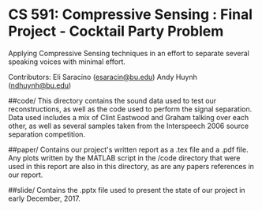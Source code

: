 # CS 591: Compressive Sensing : Final Project - Cocktail Party Problem
Applying Compressive Sensing techniques in an effort to separate several speaking voices with minimal effort.

Contributors:
Eli Saracino (esaracin@bu.edu)
Andy Huynh (ndhuynh@bu.edu)

##code/
This directory contains the sound data used to test our reconstructions, as well as the code used to perform the signal separation. Data used
includes a mix of Clint Eastwood and Graham talking over each other, as well as several samples taken from the Interspeech 2006 source separation
competition.

##paper/
Contains our project's written report as a .tex file and a .pdf file. Any plots written by the MATLAB script in the /code directory that were used in 
this report are also in this directory, as are any papers references in our report.

##slide/
Contains the .pptx file used to present the state of our project in early December, 2017. 

